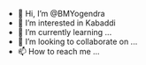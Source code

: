 - 👋 Hi, I’m @BMYogendra
- 👀 I’m interested in Kabaddi
- 🌱 I’m currently learning ...
- 💞️ I’m looking to collaborate on ...
- 📫 How to reach me ...

<!---
BMYogendra/BMYogendra is a ✨ special ✨ repository because its `README.md` (this file) appears on your GitHub profile.
You can click the Preview link to take a look at your changes.
--->

